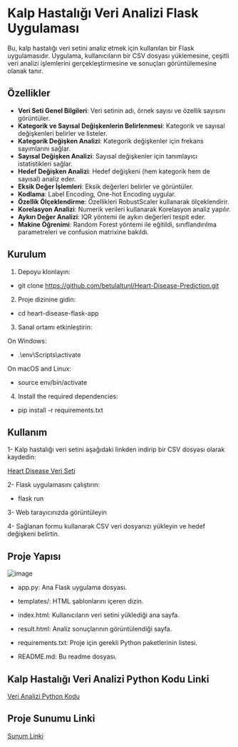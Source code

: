 # Kalp Hastalığı Veri Analizi Flask Uygulaması

Bu, kalp hastalığı veri setini analiz etmek için kullanılan bir Flask uygulamasıdır. Uygulama, kullanıcıların bir CSV dosyası yüklemesine, çeşitli veri analizi işlemlerini gerçekleştirmesine ve sonuçları görüntülemesine olanak tanır.

## Özellikler

- **Veri Seti Genel Bilgileri**: Veri setinin adı, örnek sayısı ve özellik sayısını görüntüler.
- **Kategorik ve Sayısal Değişkenlerin Belirlenmesi**: Kategorik ve sayısal değişkenleri belirler ve listeler.
- **Kategorik Değişken Analizi**: Kategorik değişkenler için frekans sayımlarını sağlar.
- **Sayısal Değişken Analizi**: Sayısal değişkenler için tanımlayıcı istatistikleri sağlar.
- **Hedef Değişken Analizi**: Hedef değişkeni (hem kategorik hem de sayısal) analiz eder.
- **Eksik Değer İşlemleri**: Eksik değerleri belirler ve görüntüler.
- **Kodlama**: Label Encoding, One-hot Encoding uygular.
- **Özellik Ölçeklendirme**: Özellikleri RobustScaler kullanarak ölçeklendirir.
- **Korelasyon Analizi**: Numerik verileri kullanarak Korelasyon analiz yapılır. 
- **Aykırı Değer Analizi**: IQR yöntemi ile aykırı değerleri tespit eder.
- **Makine Öğrenimi**: Random Forest yöntemi ile eğitildi, sınıflandırılma parametreleri ve confusion matrixine bakıldı.

## Kurulum

1. Depoyu klonlayın:
     
*  git clone https://github.com/betulaltunl/Heart-Disease-Prediction.git
2. Proje dizinine gidin:
 
   
* cd heart-disease-flask-app

3. Sanal ortamı etkinleştirin:
   
  On Windows:

* .\env\Scripts\activate
   
 On macOS and Linux:
  
* source env/bin/activate
  
   
4. Install the required dependencies:
   
* pip install -r requirements.txt

## Kullanım

1- Kalp hastalığı veri setini aşağıdaki linkden indirip bir CSV dosyası olarak kaydedin:

[Heart Disease Veri Seti](https://www.kaggle.com/datasets/thedevastator/predicting-heart-disease-risk-using-clinical-var)

2- Flask uygulamasını çalıştırın:

* flask run

3- Web tarayıcınızda görüntüleyin 

4- Sağlanan formu kullanarak CSV veri dosyanızı yükleyin ve hedef değişkeni belirtin.

## Proje Yapısı

![image](https://github.com/betulaltunl/Heart-Disease-Prediction/assets/101793578/00be0b24-1e1d-4742-b1f5-96ff976b820c)


- app.py: Ana Flask uygulama dosyası.

- templates/: HTML şablonlarını içeren dizin.

- index.html: Kullanıcıların veri setini yüklediği ana sayfa.

- result.html: Analiz sonuçlarının görüntülendiği sayfa.

- requirements.txt: Proje için gerekli Python paketlerinin listesi.

- README.md: Bu readme dosyası.

## Kalp Hastalığı Veri Analizi Python Kodu Linki
[Veri Analizi Python Kodu](https://www.kaggle.com/code/sevvalmertoglu/veri-analizi/notebook)

## Proje Sunumu Linki
[Sunum Linki](https://drive.google.com/file/d/1ghoJ9hUbEVPgi8Z2UD4rg-L24BR-ZGmn/view?usp=sharing)

